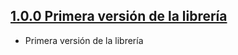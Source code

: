 ## [1.0.0 Primera versión de la librería](https://github.com/SDOSLabs/SDOSPluggableApplicationDelegate/tree/v1.0.0)

- Primera versión de la librería

